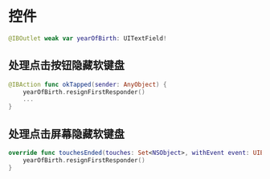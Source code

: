 # 控件

``` swift
@IBOutlet weak var yearOfBirth: UITextField!    
```



## 处理点击按钮隐藏软键盘

``` swift
@IBAction func okTapped(sender: AnyObject) {
	yearOfBirth.resignFirstResponder()
	...   
}
```



## 处理点击屏幕隐藏软键盘

``` swift
override func touchesEnded(touches: Set<NSObject>, withEvent event: UIEvent) {
	yearOfBirth.resignFirstResponder()
}
```